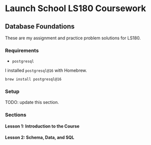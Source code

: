 # Launch School LS180 Coursework

## Database Foundations

These are my assignment and practice problem solutions for LS180.

### Requirements

- `postgresql`

I installed `postgresql@16` with Homebrew.

```shell
brew install postgresql@16
```

### Setup

TODO: update this section.

### Sections

#### Lesson 1: Introduction to the Course

#### Lesson 2: Schema, Data, and SQL
